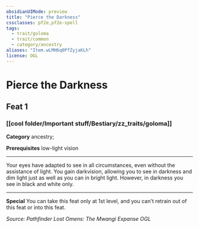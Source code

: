 ```yaml
---
obsidianUIMode: preview
title: "Pierce the Darkness"
cssclasses: pf2e,pf2e-spell
tags:
  - trait/goloma
  - trait/common
  - category/ancestry
aliases: "Item.wLMH6q0PfZyjaKLh"
license: OGL
---
```

# Pierce the Darkness
## Feat 1
### [[cool folder/Important stuff/Bestiary/zz_traits/goloma]]

**Category** ancestry; 



**Prerequisites** low-light vision
* * *
Your eyes have adapted to see in all circumstances, even without the assistance of light. You gain darkvision, allowing you to see in darkness and dim light just as well as you can in bright light. However, in darkness you see in black and white only.

* * *

**Special** You can take this feat only at 1st level, and you can't retrain out of this feat or into this feat.

*Source: Pathfinder Lost Omens: The Mwangi Expanse*
*OGL*
